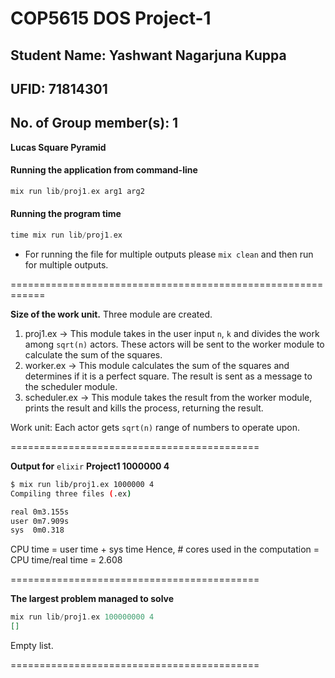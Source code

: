 # COP5615 DOS Project-1

## Student Name: Yashwant Nagarjuna Kuppa
## UFID: 71814301
## No. of Group member(s): 1
**Lucas Square Pyramid**

#### Running the application from command-line

```elixir
mix run lib/proj1.ex arg1 arg2
```

#### Running the program time 
``` elixir
time mix run lib/proj1.ex
```
* For running the file for multiple outputs please `mix clean` and then run for multiple outputs.

============================================================

**Size of the work unit.**
Three module are created.

1. proj1.ex -> This module takes in the user input `n`, `k` and divides the work among `sqrt(n)` actors. These actors will  be sent to the worker module to calculate the sum of the squares.
2. worker.ex -> This module calculates the sum of the squares and determines if it is a perfect square. The result is sent as a message to the scheduler module.
3. scheduler.ex -> This module takes the result from the worker module, prints the result and kills the process, returning the result.

Work unit: Each actor gets `sqrt(n)` range of numbers to operate upon.

===========================================

**Output for** `elixir` **Project1 1000000 4**

```bash
$ mix run lib/proj1.ex 1000000 4
Compiling three files (.ex)

real 0m3.155s
user 0m7.909s
sys  0m0.318
```
CPU time = user time + sys time
Hence, # cores used in the computation = CPU time/real time = 2.608

===========================================

**The largest problem managed to solve**

```elixir
mix run lib/proj1.ex 100000000 4
[]
```
Empty list.

===========================================




<!-- ## Installation

If [available in Hex](https://hex.pm/docs/publish), the package can be installed
by adding `proj1` to your list of dependencies in `mix.exs`:

```elixir
def deps do
  [
    {:proj1, "~> 0.1.0"}
  ]
end
``` -->
<!-- 
Documentation can be generated with [ExDoc](https://github.com/elixir-lang/ex_doc)
and published on [HexDocs](https://hexdocs.pm). Once published, the docs can
be found at [https://hexdocs.pm/proj1](https://hexdocs.pm/proj1). -->



